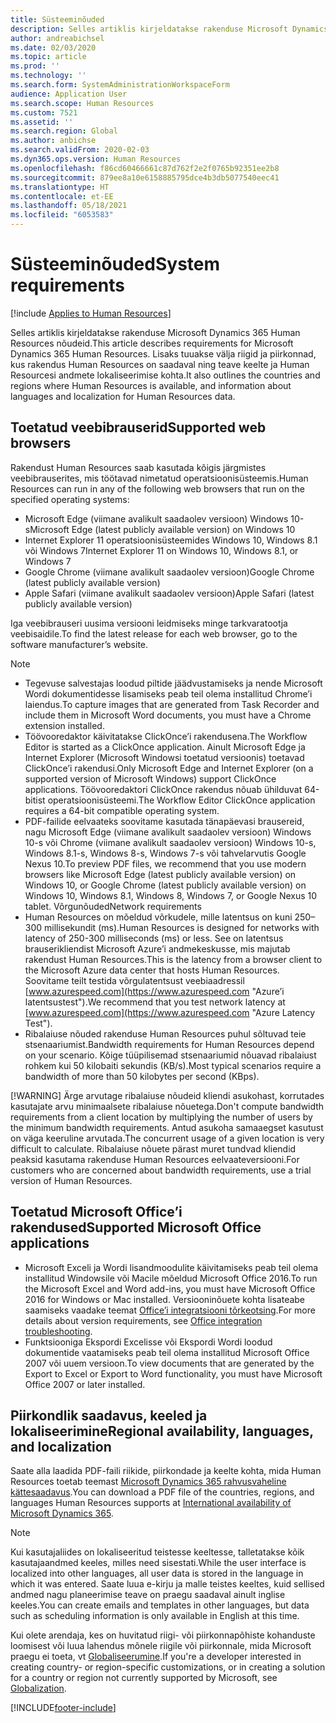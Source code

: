 ```yaml
---
title: Süsteeminõuded
description: Selles artiklis kirjeldatakse rakenduse Microsoft Dynamics 365 Human Resources nõudeid.
author: andreabichsel
ms.date: 02/03/2020
ms.topic: article
ms.prod: ''
ms.technology: ''
ms.search.form: SystemAdministrationWorkspaceForm
audience: Application User
ms.search.scope: Human Resources
ms.custom: 7521
ms.assetid: ''
ms.search.region: Global
ms.author: anbichse
ms.search.validFrom: 2020-02-03
ms.dyn365.ops.version: Human Resources
ms.openlocfilehash: f86cd60466661c87d762f2e2f0765b92351ee2b8
ms.sourcegitcommit: 879ee8a10e6158885795dce4b3db5077540eec41
ms.translationtype: HT
ms.contentlocale: et-EE
ms.lasthandoff: 05/18/2021
ms.locfileid: "6053583"
---
```

# <a name="system-requirements"></a><span data-ttu-id="b854e-103">Süsteeminõuded</span><span class="sxs-lookup"><span data-stu-id="b854e-103">System requirements</span></span>

[!include [Applies to Human Resources](../includes/applies-to-hr.md)]

<span data-ttu-id="b854e-104">Selles artiklis kirjeldatakse rakenduse Microsoft Dynamics 365 Human Resources nõudeid.</span><span class="sxs-lookup"><span data-stu-id="b854e-104">This article describes requirements for Microsoft Dynamics 365 Human Resources.</span></span> <span data-ttu-id="b854e-105">Lisaks tuuakse välja riigid ja piirkonnad, kus rakendus Human Resources on saadaval ning teave keelte ja Human Resourcesi andmete lokaliseerimise kohta.</span><span class="sxs-lookup"><span data-stu-id="b854e-105">It also outlines the countries and regions where Human Resources is available, and information about languages and localization for Human Resources data.</span></span>

## <a name="supported-web-browsers"></a><span data-ttu-id="b854e-106">Toetatud veebibrauserid</span><span class="sxs-lookup"><span data-stu-id="b854e-106">Supported web browsers</span></span>

<span data-ttu-id="b854e-107">Rakendust Human Resources saab kasutada kõigis järgmistes veebibrauserites, mis töötavad nimetatud operatsioonisüsteemis.</span><span class="sxs-lookup"><span data-stu-id="b854e-107">Human Resources can run in any of the following web browsers that run on the specified operating systems:</span></span> 

*   <span data-ttu-id="b854e-108">Microsoft Edge (viimane avalikult saadaolev versioon) Windows 10-s</span><span class="sxs-lookup"><span data-stu-id="b854e-108">Microsoft Edge (latest publicly available version) on Windows 10</span></span>
*   <span data-ttu-id="b854e-109">Internet Explorer 11 operatsioonisüsteemides Windows 10, Windows 8.1 või Windows 7</span><span class="sxs-lookup"><span data-stu-id="b854e-109">Internet Explorer 11 on Windows 10, Windows 8.1, or Windows 7</span></span>
*   <span data-ttu-id="b854e-110">Google Chrome (viimane avalikult saadaolev versioon)</span><span class="sxs-lookup"><span data-stu-id="b854e-110">Google Chrome (latest publicly available version)</span></span>
*   <span data-ttu-id="b854e-111">Apple Safari (viimane avalikult saadaolev versioon)</span><span class="sxs-lookup"><span data-stu-id="b854e-111">Apple Safari (latest publicly available version)</span></span>

<span data-ttu-id="b854e-112">Iga veebibrauseri uusima versiooni leidmiseks minge tarkvaratootja veebisaidile.</span><span class="sxs-lookup"><span data-stu-id="b854e-112">To find the latest release for each web browser, go to the software manufacturer’s website.</span></span> 

> [!NOTE]
> * <span data-ttu-id="b854e-113">Tegevuse salvestajas loodud piltide jäädvustamiseks ja nende Microsoft Wordi dokumentidesse lisamiseks peab teil olema installitud Chrome’i laiendus.</span><span class="sxs-lookup"><span data-stu-id="b854e-113">To capture images that are generated from Task Recorder and include them in Microsoft Word documents, you must have a Chrome extension installed.</span></span> 
> * <span data-ttu-id="b854e-114">Töövooredaktor käivitatakse ClickOnce’i rakendusena.</span><span class="sxs-lookup"><span data-stu-id="b854e-114">The Workflow Editor is started as a ClickOnce application.</span></span> <span data-ttu-id="b854e-115">Ainult Microsoft Edge ja Internet Explorer (Microsoft Windowsi toetatud versioonis) toetavad ClickOnce’i rakendusi.</span><span class="sxs-lookup"><span data-stu-id="b854e-115">Only Microsoft Edge and Internet Explorer (on a supported version of Microsoft Windows) support ClickOnce applications.</span></span> <span data-ttu-id="b854e-116">Töövooredaktori ClickOnce rakendus nõuab ühilduvat 64-bitist operatsioonisüsteemi.</span><span class="sxs-lookup"><span data-stu-id="b854e-116">The Workflow Editor ClickOnce application requires a 64-bit compatible operating system.</span></span>
> * <span data-ttu-id="b854e-117">PDF-failide eelvaateks soovitame kasutada tänapäevasi brausereid, nagu Microsoft Edge (viimane avalikult saadaolev versioon) Windows 10-s või Chrome (viimane avalikult saadaolev versioon) Windows 10-s, Windows 8.1-s, Windows 8-s, Windows 7-s või tahvelarvutis Google Nexus 10.</span><span class="sxs-lookup"><span data-stu-id="b854e-117">To preview PDF files, we recommend that you use modern browsers like Microsoft Edge (latest publicly available version) on Windows 10, or Google Chrome (latest publicly available version) on Windows 10, Windows 8.1, Windows 8, Windows 7, or Google Nexus 10 tablet.</span></span>
>   <span data-ttu-id="b854e-118">Võrgunõuded</span><span class="sxs-lookup"><span data-stu-id="b854e-118">Network requirements</span></span>
> * <span data-ttu-id="b854e-119">Human Resources on mõeldud võrkudele, mille latentsus on kuni 250–300 millisekundit (ms).</span><span class="sxs-lookup"><span data-stu-id="b854e-119">Human Resources is designed for networks with latency of 250-300 milliseconds (ms) or less.</span></span> <span data-ttu-id="b854e-120">See on latentsus brauserikliendist Microsoft Azure’i andmekeskusse, mis majutab rakendust Human Resources.</span><span class="sxs-lookup"><span data-stu-id="b854e-120">This is the latency from a browser client to the Microsoft Azure data center that hosts Human Resources.</span></span> <span data-ttu-id="b854e-121">Soovitame teilt testida võrgulatentsust veebiaadressil [www.azurespeed.com](https://www.azurespeed.com "Azure’i latentsustest").</span><span class="sxs-lookup"><span data-stu-id="b854e-121">We recommend that you test network latency at [www.azurespeed.com](https://www.azurespeed.com "Azure Latency Test").</span></span>
> * <span data-ttu-id="b854e-122">Ribalaiuse nõuded rakenduse Human Resources puhul sõltuvad teie stsenaariumist.</span><span class="sxs-lookup"><span data-stu-id="b854e-122">Bandwidth requirements for Human Resources depend on your scenario.</span></span> <span data-ttu-id="b854e-123">Kõige tüüpilisemad stsenaariumid nõuavad ribalaiust rohkem kui 50 kilobaiti sekundis (KB/s).</span><span class="sxs-lookup"><span data-stu-id="b854e-123">Most typical scenarios require a bandwidth of more than 50 kilobytes per second (KBps).</span></span>
> 
> [!WARNING]
> <span data-ttu-id="b854e-124">Ärge arvutage ribalaiuse nõudeid kliendi asukohast, korrutades kasutajate arvu minimaalsete ribalaiuse nõuetega.</span><span class="sxs-lookup"><span data-stu-id="b854e-124">Don't compute bandwidth requirements from a client location by multiplying the number of users by the minimum bandwidth requirements.</span></span> <span data-ttu-id="b854e-125">Antud asukoha samaaegset kasutust on väga keeruline arvutada.</span><span class="sxs-lookup"><span data-stu-id="b854e-125">The concurrent usage of a given location is very difficult to calculate.</span></span> <span data-ttu-id="b854e-126">Ribalaiuse nõuete pärast muret tundvad kliendid peaksid kasutama rakenduse Human Resources eelvaateversiooni.</span><span class="sxs-lookup"><span data-stu-id="b854e-126">For customers who are concerned about bandwidth requirements, use a trial version of Human Resources.</span></span>

## <a name="supported-microsoft-office-applications"></a><span data-ttu-id="b854e-127">Toetatud Microsoft Office’i rakendused</span><span class="sxs-lookup"><span data-stu-id="b854e-127">Supported Microsoft Office applications</span></span>

* <span data-ttu-id="b854e-128">Microsoft Exceli ja Wordi lisandmoodulite käivitamiseks peab teil olema installitud Windowsile või Macile mõeldud Microsoft Office 2016.</span><span class="sxs-lookup"><span data-stu-id="b854e-128">To run the Microsoft Excel and Word add-ins, you must have Microsoft Office 2016 for Windows or Mac installed.</span></span> <span data-ttu-id="b854e-129">Versiooninõuete kohta lisateabe saamiseks vaadake teemat [Office’i integratsiooni tõrkeotsing](../fin-ops-core/dev-itpro/office-integration/office-integration-troubleshooting.md "Office’i integreerimise tõrkeotsing").</span><span class="sxs-lookup"><span data-stu-id="b854e-129">For more details about version requirements, see [Office integration troubleshooting](../fin-ops-core/dev-itpro/office-integration/office-integration-troubleshooting.md "Office integration troubleshooting").</span></span>
* <span data-ttu-id="b854e-130">Funktsiooniga Ekspordi Excelisse või Ekspordi Wordi loodud dokumentide vaatamiseks peab teil olema installitud Microsoft Office 2007 või uuem versioon.</span><span class="sxs-lookup"><span data-stu-id="b854e-130">To view documents that are generated by the Export to Excel or Export to Word functionality, you must have Microsoft Office 2007 or later installed.</span></span>

## <a name="regional-availability-languages-and-localization"></a><span data-ttu-id="b854e-131">Piirkondlik saadavus, keeled ja lokaliseerimine</span><span class="sxs-lookup"><span data-stu-id="b854e-131">Regional availability, languages, and localization</span></span>

<span data-ttu-id="b854e-132">Saate alla laadida PDF-faili riikide, piirkondade ja keelte kohta, mida Human Resources toetab teemast [Microsoft Dynamics 365 rahvusvaheline kättesaadavus](/dynamics365/get-started/availability).</span><span class="sxs-lookup"><span data-stu-id="b854e-132">You can download a PDF file of the countries, regions, and languages Human Resources supports at [International availability of Microsoft Dynamics 365](/dynamics365/get-started/availability).</span></span> 

> [!NOTE]
> <span data-ttu-id="b854e-133">Kui kasutajaliides on lokaliseeritud teistesse keeltesse, talletatakse kõik kasutajaandmed keeles, milles need sisestati.</span><span class="sxs-lookup"><span data-stu-id="b854e-133">While the user interface is localized into other languages, all user data is stored in the language in which it was entered.</span></span> <span data-ttu-id="b854e-134">Saate luua e-kirju ja malle teistes keeltes, kuid sellised andmed nagu planeerimise teave on praegu saadaval ainult inglise keeles.</span><span class="sxs-lookup"><span data-stu-id="b854e-134">You can create emails and templates in other languages, but data such as scheduling information is only available in English at this time.</span></span>

<span data-ttu-id="b854e-135">Kui olete arendaja, kes on huvitatud riigi- või piirkonnapõhiste kohanduste loomisest või luua lahendus mõnele riigile või piirkonnale, mida Microsoft praegu ei toeta, vt [Globaliseerumine](/dynamics365/unified-operations/dev-itpro/lcs-solutions/country-region).</span><span class="sxs-lookup"><span data-stu-id="b854e-135">If you're a developer interested in creating country- or region-specific customizations, or in creating a solution for a country or region not currently supported by Microsoft, see [Globalization](/dynamics365/unified-operations/dev-itpro/lcs-solutions/country-region).</span></span>


[!INCLUDE[footer-include](../includes/footer-banner.md)]